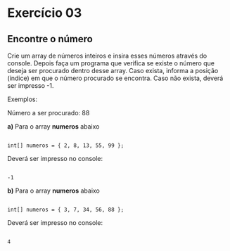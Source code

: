 # Exercício 03

## Encontre o número

Crie um array de números inteiros e insira esses números através do console. Depois faça um programa que verifica se existe o número que deseja ser procurado dentro desse array. Caso exista, informa a posição (índice) em que o número procurado se encontra. Caso não exista, deverá ser impresso -1.

Exemplos:

Número a ser procurado: 88

**a)** Para o array **numeros** abaixo

```c#=

int[] numeros = { 2, 8, 13, 55, 99 };

```

Deverá ser impresso no console:

```

-1

```

**b)** Para o array **numeros** abaixo

```c#=

int[] numeros = { 3, 7, 34, 56, 88 };

```
Deverá ser impresso no console:

```

4

```
